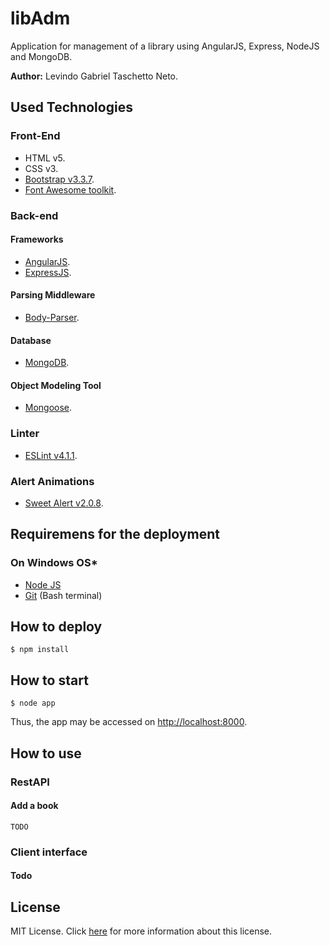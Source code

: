 # libAdm
Application for management of a library using AngularJS, Express, NodeJS and MongoDB.

__Author:__ Levindo Gabriel Taschetto Neto.


## Used Technologies

### Front-End

* HTML v5.
* CSS v3.
* [Bootstrap v3.3.7](http://getbootstrap.com/).
* [Font Awesome toolkit](http://fontawesome.io).

### Back-end

#### Frameworks
* [AngularJS](https://angularjs.org).
* [ExpressJS](https://expressjs.com).

#### Parsing Middleware
* [Body-Parser](https://www.npmjs.com/package/body-parser).

#### Database
* [MongoDB](https://www.mongodb.com).

#### Object Modeling Tool
* [Mongoose](http://mongoosejs.com).

### Linter
* [ESLint v4.1.1](https://marketplace.visualstudio.com/items?itemName=dbaeumer.vscode-eslint).

### Alert Animations
* [Sweet Alert v2.0.8](https://sweetalert.js.org).

## Requiremens for the deployment

### On Windows OS*
* [Node JS](https://www.npmjs.com/get-npm)
* [Git](http://gitforwindows.org) (Bash terminal)

## How to deploy

```terminal
$ npm install
```

## How to start

```terminal
$ node app
```

Thus, the app may be accessed on [http://localhost:8000](http://localhost:8000).


## How to use

### RestAPI

#### Add a book

```terminal
TODO
```

### Client interface

#### Todo


## License

MIT License. Click [here](LICENSE.md) for more information about this license.